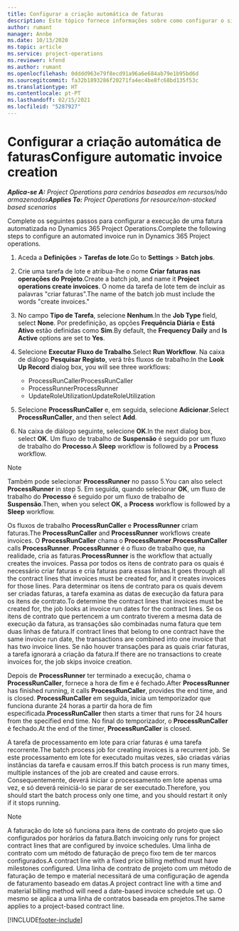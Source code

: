 ```yaml
---
title: Configurar a criação automática de faturas
description: Este tópico fornece informações sobre como configurar o sistema para gerar faturas automaticamente.
author: rumant
manager: Annbe
ms.date: 10/13/2020
ms.topic: article
ms.service: project-operations
ms.reviewer: kfend
ms.author: rumant
ms.openlocfilehash: 0dddd963e79f8ecd91a96a6e684ab79e1b95bd6d
ms.sourcegitcommit: fa32b1893286f20271fa4ec4be8fc68bd135f53c
ms.translationtype: HT
ms.contentlocale: pt-PT
ms.lasthandoff: 02/15/2021
ms.locfileid: "5287927"
---
```

# <a name="configure-automatic-invoice-creation"></a><span data-ttu-id="6d6a4-103">Configurar a criação automática de faturas</span><span class="sxs-lookup"><span data-stu-id="6d6a4-103">Configure automatic invoice creation</span></span>

<span data-ttu-id="6d6a4-104">_**Aplica-se A:** Project Operations para cenários baseados em recursos/não armazenados_</span><span class="sxs-lookup"><span data-stu-id="6d6a4-104">_**Applies To:** Project Operations for resource/non-stocked based scenarios_</span></span>


<span data-ttu-id="6d6a4-105">Complete os seguintes passos para configurar a execução de uma fatura automatizada no Dynamics 365 Project Operations.</span><span class="sxs-lookup"><span data-stu-id="6d6a4-105">Complete the following steps to configure an automated invoice run in Dynamics 365 Project operations.</span></span>

1. <span data-ttu-id="6d6a4-106">Aceda a **Definições** > **Tarefas de lote**.</span><span class="sxs-lookup"><span data-stu-id="6d6a4-106">Go to **Settings** > **Batch jobs**.</span></span>
2. <span data-ttu-id="6d6a4-107">Crie uma tarefa de lote e atribua-lhe o nome **Criar faturas nas operações do Projeto**.</span><span class="sxs-lookup"><span data-stu-id="6d6a4-107">Create a batch job, and name it **Project operations create invoices**.</span></span> <span data-ttu-id="6d6a4-108">O nome da tarefa de lote tem de incluir as palavras "criar faturas".</span><span class="sxs-lookup"><span data-stu-id="6d6a4-108">The name of the batch job must include the words "create invoices."</span></span>
3. <span data-ttu-id="6d6a4-109">No campo **Tipo de Tarefa**, selecione **Nenhum**.</span><span class="sxs-lookup"><span data-stu-id="6d6a4-109">In the **Job Type** field, select **None**.</span></span> <span data-ttu-id="6d6a4-110">Por predefinição, as opções **Frequência Diária** e **Está Ativo** estão definidas como **Sim**.</span><span class="sxs-lookup"><span data-stu-id="6d6a4-110">By default, the **Frequency Daily** and **Is Active** options are set to **Yes**.</span></span>
4. <span data-ttu-id="6d6a4-111">Selecione **Executar Fluxo de Trabalho**.</span><span class="sxs-lookup"><span data-stu-id="6d6a4-111">Select **Run Workflow**.</span></span> <span data-ttu-id="6d6a4-112">Na caixa de diálogo **Pesquisar Registo**, verá três fluxos de trabalho:</span><span class="sxs-lookup"><span data-stu-id="6d6a4-112">In the **Look Up Record** dialog box, you will see three workflows:</span></span>

    - <span data-ttu-id="6d6a4-113">ProcessRunCaller</span><span class="sxs-lookup"><span data-stu-id="6d6a4-113">ProcessRunCaller</span></span>
    - <span data-ttu-id="6d6a4-114">ProcessRunner</span><span class="sxs-lookup"><span data-stu-id="6d6a4-114">ProcessRunner</span></span>
    - <span data-ttu-id="6d6a4-115">UpdateRoleUtilization</span><span class="sxs-lookup"><span data-stu-id="6d6a4-115">UpdateRoleUtilization</span></span>

5. <span data-ttu-id="6d6a4-116">Selecione **ProcessRunCaller** e, em seguida, selecione **Adicionar**.</span><span class="sxs-lookup"><span data-stu-id="6d6a4-116">Select **ProcessRunCaller**, and then select **Add**.</span></span>
6. <span data-ttu-id="6d6a4-117">Na caixa de diálogo seguinte, selecione **OK**.</span><span class="sxs-lookup"><span data-stu-id="6d6a4-117">In the next dialog box, select **OK**.</span></span> <span data-ttu-id="6d6a4-118">Um fluxo de trabalho de **Suspensão** é seguido por um fluxo de trabalho do **Processo**.</span><span class="sxs-lookup"><span data-stu-id="6d6a4-118">A **Sleep** workflow is followed by a **Process** workflow.</span></span>

  > [!NOTE]
  > <span data-ttu-id="6d6a4-119">Também pode selecionar **ProcessRunner** no passo 5.</span><span class="sxs-lookup"><span data-stu-id="6d6a4-119">You can also select **ProcessRunner** in step 5.</span></span> <span data-ttu-id="6d6a4-120">Em seguida, quando selecionar **OK**, um fluxo de trabalho do **Processo** é seguido por um fluxo de trabalho de **Suspensão**.</span><span class="sxs-lookup"><span data-stu-id="6d6a4-120">Then, when you select **OK**, a **Process** workflow is followed by a **Sleep** workflow.</span></span>

<span data-ttu-id="6d6a4-121">Os fluxos de trabalho **ProcessRunCaller** e **ProcessRunner** criam faturas.</span><span class="sxs-lookup"><span data-stu-id="6d6a4-121">The **ProcessRunCaller** and **ProcessRunner** workflows create invoices.</span></span> <span data-ttu-id="6d6a4-122">O **ProcessRunCaller** chama o **ProcessRunner**.</span><span class="sxs-lookup"><span data-stu-id="6d6a4-122">**ProcessRunCaller** calls **ProcessRunner**.</span></span> <span data-ttu-id="6d6a4-123">**ProcessRunner** é o fluxo de trabalho que, na realidade, cria as faturas.</span><span class="sxs-lookup"><span data-stu-id="6d6a4-123">**ProcessRunner** is the workflow that actually creates the invoices.</span></span> <span data-ttu-id="6d6a4-124">Passa por todos os itens de contrato para os quais é necessário criar faturas e cria faturas para essas linhas.</span><span class="sxs-lookup"><span data-stu-id="6d6a4-124">It goes through all the contract lines that invoices must be created for, and it creates invoices for those lines.</span></span> <span data-ttu-id="6d6a4-125">Para determinar os itens de contrato para os quais devem ser criadas faturas, a tarefa examina as datas de execução da fatura para os itens de contrato.</span><span class="sxs-lookup"><span data-stu-id="6d6a4-125">To determine the contract lines that invoices must be created for, the job looks at invoice run dates for the contract lines.</span></span> <span data-ttu-id="6d6a4-126">Se os itens de contrato que pertencem a um contrato tiverem a mesma data de execução da fatura, as transações são combinadas numa fatura que tem duas linhas de fatura.</span><span class="sxs-lookup"><span data-stu-id="6d6a4-126">If contract lines that belong to one contract have the same invoice run date, the transactions are combined into one invoice that has two invoice lines.</span></span> <span data-ttu-id="6d6a4-127">Se não houver transações para as quais criar faturas, a tarefa ignorará a criação da fatura.</span><span class="sxs-lookup"><span data-stu-id="6d6a4-127">If there are no transactions to create invoices for, the job skips invoice creation.</span></span>

<span data-ttu-id="6d6a4-128">Depois de **ProcessRunner** ter terminado a execução, chama o **ProcessRunCaller**, fornece a hora de fim e é fechado.</span><span class="sxs-lookup"><span data-stu-id="6d6a4-128">After **ProcessRunner** has finished running, it calls **ProcessRunCaller**, provides the end time, and is closed.</span></span> <span data-ttu-id="6d6a4-129">**ProcessRunCaller** em seguida, inicia um temporizador que funciona durante 24 horas a partir da hora de fim especificada.</span><span class="sxs-lookup"><span data-stu-id="6d6a4-129">**ProcessRunCaller** then starts a timer that runs for 24 hours from the specified end time.</span></span> <span data-ttu-id="6d6a4-130">No final do temporizador, o **ProcessRunCaller** é fechado.</span><span class="sxs-lookup"><span data-stu-id="6d6a4-130">At the end of the timer, **ProcessRunCaller** is closed.</span></span>

<span data-ttu-id="6d6a4-131">A tarefa de processamento em lote para criar faturas é uma tarefa recorrente.</span><span class="sxs-lookup"><span data-stu-id="6d6a4-131">The batch process job for creating invoices is a recurrent job.</span></span> <span data-ttu-id="6d6a4-132">Se este processamento em lote for executado muitas vezes, são criadas várias instâncias da tarefa e causam erros.</span><span class="sxs-lookup"><span data-stu-id="6d6a4-132">If this batch process is run many times, multiple instances of the job are created and cause errors.</span></span> <span data-ttu-id="6d6a4-133">Consequentemente, deverá iniciar o processamento em lote apenas uma vez, e só deverá reiniciá-lo se parar de ser executado.</span><span class="sxs-lookup"><span data-stu-id="6d6a4-133">Therefore, you should start the batch process only one time, and you should restart it only if it stops running.</span></span>

> [!NOTE]
> <span data-ttu-id="6d6a4-134">A faturação do lote só funciona para itens de contrato do projeto que são configurados por horários da fatura.</span><span class="sxs-lookup"><span data-stu-id="6d6a4-134">Batch invoicing only runs for project contract lines that are configured by invoice schedules.</span></span> <span data-ttu-id="6d6a4-135">Uma linha de contrato com um método de faturação de preço fixo tem de ter marcos configurados.</span><span class="sxs-lookup"><span data-stu-id="6d6a4-135">A contract line with a fixed price billing method must have milestones configured.</span></span> <span data-ttu-id="6d6a4-136">Uma linha de contrato de projeto com um método de faturação de tempo e material necessitará de uma configuração de agenda de faturamento baseado em datas.</span><span class="sxs-lookup"><span data-stu-id="6d6a4-136">A project contract line with a time and material billing method will need a date-based invoice schedule set up.</span></span> <span data-ttu-id="6d6a4-137">O mesmo se aplica a uma linha de contratos baseada em projetos.</span><span class="sxs-lookup"><span data-stu-id="6d6a4-137">The same applies to a project-based contract line.</span></span>     


[!INCLUDE[footer-include](../includes/footer-banner.md)]